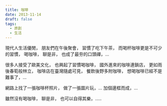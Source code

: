 ```yaml
---
title: 咖啡
date: 2013-11-14
draft: false
tags:
  - 原創
  - 生活
---
```

現代人生活優閒，
朋友們在午後聚會，
習慣了吃下午茶，
而喝杯咖啡更是不可少的習慣，
喝咖啡，
聊是非，
也成了最夯的口頭禪，...


很多人接受了歐美文化，
也興起了習慣喝咖啡，
國外進來的咖啡連鎖店，
更如雨後春筍般林立，
咖啡店在臺灣隨處可見，
餐飲後野多附咖啡，
想喝咖啡已經不是難事了，...



網路上找了一張咖啡杯照片，
做了一張圖片玩，...
加個邊框而成，...


雖然沒有喝咖啡， 
聊是非，
也可以自得其樂，.....

